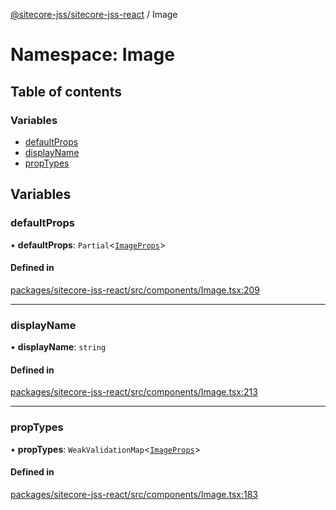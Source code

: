 [@sitecore-jss/sitecore-jss-react](../README.md) / Image

# Namespace: Image

## Table of contents

### Variables

- [defaultProps](Image.md#defaultprops)
- [displayName](Image.md#displayname)
- [propTypes](Image.md#proptypes)

## Variables

### defaultProps

• **defaultProps**: `Partial`\<[`ImageProps`](../interfaces/ImageProps.md)\>

#### Defined in

[packages/sitecore-jss-react/src/components/Image.tsx:209](https://github.com/Sitecore/jss/blob/d9175e07c/packages/sitecore-jss-react/src/components/Image.tsx#L209)

___

### displayName

• **displayName**: `string`

#### Defined in

[packages/sitecore-jss-react/src/components/Image.tsx:213](https://github.com/Sitecore/jss/blob/d9175e07c/packages/sitecore-jss-react/src/components/Image.tsx#L213)

___

### propTypes

• **propTypes**: `WeakValidationMap`\<[`ImageProps`](../interfaces/ImageProps.md)\>

#### Defined in

[packages/sitecore-jss-react/src/components/Image.tsx:183](https://github.com/Sitecore/jss/blob/d9175e07c/packages/sitecore-jss-react/src/components/Image.tsx#L183)
